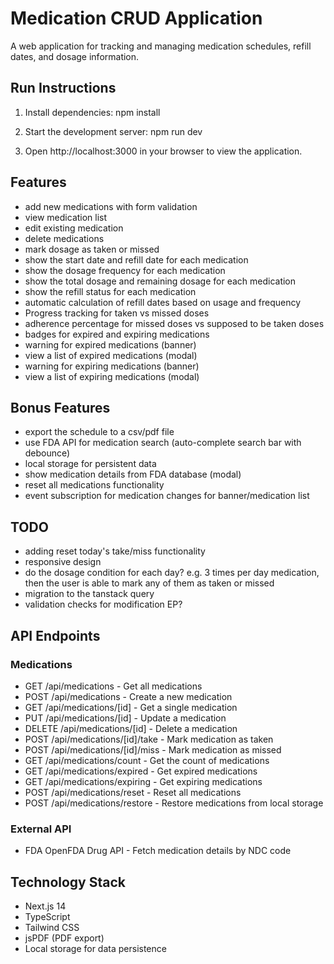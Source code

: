 # Medication CRUD Application

A web application for tracking and managing medication schedules, refill dates, and dosage information.

## Run Instructions

1. Install dependencies:
npm install

2. Start the development server:
npm run dev

3. Open http://localhost:3000 in your browser to view the application.


## Features

- add new medications with form validation
- view medication list
- edit existing medication
- delete medications
- mark dosage as taken or missed
- show the start date and refill date for each medication
- show the dosage frequency for each medication
- show the total dosage and remaining dosage for each medication
- show the refill status for each medication
- automatic calculation of refill dates based on usage and frequency
- Progress tracking for taken vs missed doses
- adherence percentage for missed doses vs supposed to be taken doses
- badges for expired and expiring medications
- warning for expired medications (banner)
- view a list of expired medications (modal)
- warning for expiring medications (banner)
- view a list of expiring medications (modal)

## Bonus Features

- export the schedule to a csv/pdf file
- use FDA API for medication search (auto-complete search bar with debounce)
- local storage for persistent data
- show medication details from FDA database (modal)
- reset all medications functionality
- event subscription for medication changes for banner/medication list

## TODO

- adding reset today's take/miss functionality
- responsive design
- do the dosage condition for each day? e.g. 3 times per day medication, then the user is able to mark any of them as taken or missed
- migration to the tanstack query
- validation checks for modification EP?

## API Endpoints

### Medications

- GET /api/medications - Get all medications
- POST /api/medications - Create a new medication
- GET /api/medications/[id] - Get a single medication
- PUT /api/medications/[id] - Update a medication
- DELETE /api/medications/[id] - Delete a medication
- POST /api/medications/[id]/take - Mark medication as taken
- POST /api/medications/[id]/miss - Mark medication as missed
- GET /api/medications/count - Get the count of medications
- GET /api/medications/expired - Get expired medications
- GET /api/medications/expiring - Get expiring medications
- POST /api/medications/reset - Reset all medications
- POST /api/medications/restore - Restore medications from local storage

### External API

- FDA OpenFDA Drug API - Fetch medication details by NDC code

## Technology Stack

- Next.js 14
- TypeScript
- Tailwind CSS
- jsPDF (PDF export)
- Local storage for data persistence